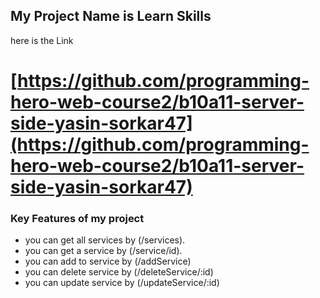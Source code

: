 ## My Project Name is Learn Skills

here is the Link

# [https://github.com/programming-hero-web-course2/b10a11-server-side-yasin-sorkar47](https://github.com/programming-hero-web-course2/b10a11-server-side-yasin-sorkar47)

### Key Features of my project

- you can get all services by (/services).
- you can get a service by (/service/id).
- you can add to service by (/addService)
- you can delete service by (/deleteService/:id)
- you can update service by (/updateService/:id)
